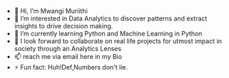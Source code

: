 - 👋  Hi, I’m Mwangi Muriithi
- 👀 I’m interested in Data Analytics to discover patterns and extract insights to drive decision making.
- 🌱 I’m currently learning Python and Machine Learning in Python
- 💞️ I look forward to collaborate on real life projects for utmost impact in society through an Analytics Lenses
- 📫 reach me via email here in my Bio
- ⚡ Fun fact: Huh!Def,Numbers don't lie.

<!---
MwangiMuriithi/MwangiMuriithi is a ✨ special ✨ repository because its `README.md` (this file) appears on your GitHub profile.
You can click the Preview link to take a look at your changes.
--->
